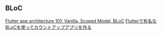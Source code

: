 ## BLoC

[Flutter app architecture 101: Vanilla, Scoped Model, BLoC](https://medium.com/flutter-community/flutter-app-architecture-101-vanilla-scoped-model-bloc-7eff7b2baf7e)
[Flutterで有名なBLoCを使ってカウントアップアプリを作る](https://www.shogogeek.com/entry/2018/09/13/073303)
